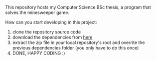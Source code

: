 This repository hosts my Computer Science BSc thesis, a program that solves the minesweeper game.

How can you start developing in this project:
1. clone the repository source code
2. download the dependencies from [here](https://github.com/ZsakaiBalint/MinesweeperSolver/releases/download/v1.0/dependencies.zip)
3. extract the zip file in your local repository's root and overrite the previous dependencies folder (you only have to do this once)
4. DONE, HAPPY CODING :)
